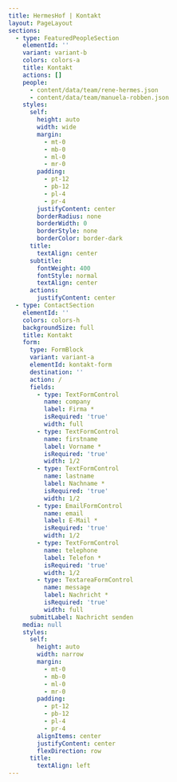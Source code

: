```yaml
---
title: HermesHof | Kontakt
layout: PageLayout
sections:
  - type: FeaturedPeopleSection
    elementId: ''
    variant: variant-b
    colors: colors-a
    title: Kontakt
    actions: []
    people:
      - content/data/team/rene-hermes.json
      - content/data/team/manuela-robben.json
    styles:
      self:
        height: auto
        width: wide
        margin:
          - mt-0
          - mb-0
          - ml-0
          - mr-0
        padding:
          - pt-12
          - pb-12
          - pl-4
          - pr-4
        justifyContent: center
        borderRadius: none
        borderWidth: 0
        borderStyle: none
        borderColor: border-dark
      title:
        textAlign: center
      subtitle:
        fontWeight: 400
        fontStyle: normal
        textAlign: center
      actions:
        justifyContent: center
  - type: ContactSection
    elementId: ''
    colors: colors-h
    backgroundSize: full
    title: Kontakt
    form:
      type: FormBlock
      variant: variant-a
      elementId: kontakt-form
      destination: ''
      action: /
      fields:
        - type: TextFormControl
          name: company
          label: Firma *
          isRequired: 'true'
          width: full
        - type: TextFormControl
          name: firstname
          label: Vorname *
          isRequired: 'true'
          width: 1/2
        - type: TextFormControl
          name: lastname
          label: Nachname *
          isRequired: 'true'
          width: 1/2
        - type: EmailFormControl
          name: email
          label: E-Mail *
          isRequired: 'true'
          width: 1/2
        - type: TextFormControl
          name: telephone
          label: Telefon *
          isRequired: 'true'
          width: 1/2
        - type: TextareaFormControl
          name: message
          label: Nachricht *
          isRequired: 'true'
          width: full
      submitLabel: Nachricht senden
    media: null
    styles:
      self:
        height: auto
        width: narrow
        margin:
          - mt-0
          - mb-0
          - ml-0
          - mr-0
        padding:
          - pt-12
          - pb-12
          - pl-4
          - pr-4
        alignItems: center
        justifyContent: center
        flexDirection: row
      title:
        textAlign: left
---
```

